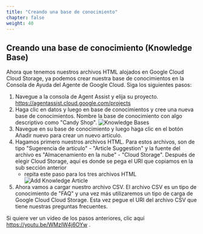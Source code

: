 ```yaml
---
title: "Creando una base de conocimiento"
chapter: false
weight: 40
---
```


## Creando una base de conocimiento (Knowledge Base)

Ahora que tenemos nuestros archivos HTML alojados en Google Cloud Cloud Storage, ya podemos crear nuestra base de conocimientos en la Consola de Ayuda del Agente de Google Cloud. Siga los siguientes pasos: 

1. Navegue a la consola de Agent Assist y elija su proyecto. https://agentassist.cloud.google.com/projects
2. Haga clic en datos y luego en base de conocimientos y cree una nueva base de conocimientos. Nombre la base de conocimiento con algo descriptivo como "Candy Shop".
![Knowledge Bases](/images/knowledgeBases.jpg)
3. Navegue en su base de conocimiento y luego haga clic en el botón Añadir nuevo para crear un nuevo artículo.
4. Hagamos primero nuestros archivos HTML. Para estos archivos, son de tipo "Sugerencia de artículo" - "Article Suggestion"  y la fuente del archivo es "Almacenamiento en la nube" - "Cloud Storage". Después de elegir Cloud Storage, aquí es donde se pega el URI que copiamos en la sub sección anterior
    - repita este paso para los tres archivos HTML 
    ![Add Knowledge Article](/images/addKnowledgeArticle.jpg)
5. Ahora vamos a cargar nuestro archivo CSV. El archivo CSV es un tipo de conocimiento de "FAQ" y una vez más utilizaremos un tipo de carga de Google Cloud Cloud Storage. Esta vez pegue el URI del archivo CSV que tiene nuestras preguntas frecuentes.

Si quiere ver un vídeo de los pasos anteriores, clic aquí https://youtu.be/WMzIW4j6OYw . 

